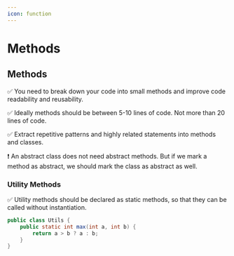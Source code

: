 ```yaml
---
icon: function
---
```


# Methods

## Methods

✅️  You need to break down your code into small methods and improve code readability and reusability.

✅️  Ideally methods should be between 5-10 lines of code. Not more than 20 lines of code.

✅️  Extract repetitive patterns and highly related statements into methods and classes.



❗ An abstract class does not need abstract methods. But if we mark a method as abstract, we should mark the class as abstract as well.

### Utility Methods

✅️  Utility methods should be declared as static methods, so that they can be called without instantiation.

```java
public class Utils {
    public static int max(int a, int b) {
        return a > b ? a : b;
    }
}
```

